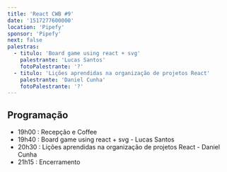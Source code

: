 ```yaml
---
title: 'React CWB #9'
date: '1517277600000'
location: 'Pipefy'
sponsor: 'Pipefy'
next: false
palestras:
  - titulo: 'Board game using react + svg'
    palestrante: 'Lucas Santos'
    fotoPalestrante: '?'
  - titulo: 'Lições aprendidas na organização de projetos React'
    palestrante: 'Daniel Cunha'
    fotoPalestrante: '?'
---
```


## Programação

- 19h00 : Recepção e Coffee
- 19h40 : Board game using react + svg - Lucas Santos
- 20h30 : Lições aprendidas na organização de projetos React - Daniel Cunha
- 21h15 : Encerramento
